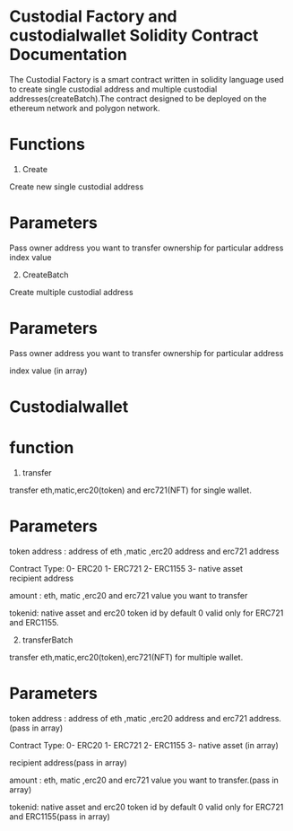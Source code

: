 # Custodial Factory and custodialwallet Solidity Contract Documentation

The Custodial Factory is a smart contract written in solidity language used to create single custodial address and multiple custodial
addresses(createBatch).The contract designed to be deployed on the ethereum network and polygon network.

# Functions

1. Create

Create new single custodial address 

# Parameters

Pass owner address you want to transfer ownership for particular address
index value

2. CreateBatch

Create multiple custodial address

# Parameters

Pass owner address you want to transfer ownership for particular address

index value (in array)

# Custodialwallet


# function

1. transfer

transfer eth,matic,erc20(token) and erc721(NFT) for single wallet.

# Parameters

token address : address of eth ,matic ,erc20 address and erc721 address

Contract Type:        0- ERC20
                      1- ERC721
                      2- ERC1155
                      3- native asset  
recipient address                              

amount : eth, matic ,erc20 and erc721 value you want to transfer

tokenid: native asset and erc20 token id by default 0
          valid only for ERC721 and ERC1155.


2. transferBatch

transfer eth,matic,erc20(token),erc721(NFT) for multiple wallet.

# Parameters

token address : address of eth ,matic ,erc20 address and erc721 address. (pass in array)

Contract Type:        0- ERC20
                      1- ERC721
                      2- ERC1155
                      3- native asset (in array)

recipient address(pass in array)                      

amount : eth, matic ,erc20 and erc721 value you want to transfer.(pass in array)

tokenid: native asset and erc20 token id by default 0
          valid only for ERC721 and ERC1155(pass in array)









